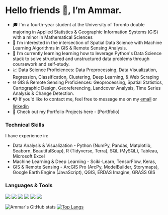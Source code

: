 # Hello friends 👋, I’m Ammar.

- :mortar_board: I'm a fourth-year student at the University of Toronto double majoring in Applied Statistics & Geographic Information Systems (GIS) with a minor in Mathematical Sciences
- 👀 I’m interested in the intersection of Spatial Data Science with Machine Learning Algorithms in GIS & Remote Sensing Analysis.
- 🌱 I’m currently learning learning how to leverage Python's Data Science stack to solve structured and unstructured data problems through coursework and self-study.
- :chart_with_upwards_trend: Data Science Proficiences: Data Preprocessing, Data Visualization, Regression, Classification, Clustering, Deep Learning, & Web Scraping 
- :globe_with_meridians: GIS & Remote Sensing Proficiences: Geoprocessing, Spatial Statistics, Cartographic Design, Georeferencing, Landcover Analysis, Time Series Analysis & Change Detection.
- :mailbox_with_no_mail: If you'd like to contact me, feel free to message me on my [email](ammarsidhu@outlook.com) or [linkedin](www.linkedin.com/in/ammar-sidhu)
- :file_folder: Check out my Portfolio Projects here - [Portffolio]

### Technical Skills
I have experience in: 
- Data Analysis & Visualization - Python (NumPy, Pandas, Matplotlib, Seaborn, BeautifulSoup), R (Tidyverse, Terra), SQL (MySQL), Tableau, Microsoft Excel
- Machine Learning & Deep Learning - Sciki-Learn, TensorFlow, Keras, 
- GIS & Remote Sensing - ArcGIS Pro (ArcPy, ModelBuilder, Storymaps), Google Earth Engine (JavaScript), QGIS, ERDAS Imagine, GRASS GIS

### Languages & Tools
<img src="https://img.shields.io/badge/python-%233776AB.svg?&style=for-the-badge&logo=python&logoColor=white" />
<img src="https://img.shields.io/badge/r-%23276DC3.svg?&style=for-the-badge&logo=r&logoColor=white" />
<img src="https://img.shields.io/badge/mysql-%234479A1.svg?&style=for-the-badge&logo=mysql&logoColor=white" />
<img src="https://img.shields.io/badge/qgis-%23589632.svg?&style=for-the-badge&logo=qgis&logoColor=white" />
<img src="https://img.shields.io/badge/jupyter-%23F37626.svg?&style=for-the-badge&logo=jupyter&logoColor=white" />
<img src="https://img.shields.io/badge/tableau-%23E97627.svg?&style=for-the-badge&logo=tableau&logoColor=white" />

![Ammar's GitHub stats](https://github-readme-stats.vercel.app/api?username=ammarsidhu18&theme=tokyonight_icons=true)
[![Top Langs](https://github-readme-stats.vercel.app/api/top-langs/?username=ammarsidhu18&layout=compact&theme=tokyonight_icons=true)](https://github.com/ammarsidhu18/github-readme-stats)

<!---
ammarsidhu18/ammarsidhu18 is a ✨ special ✨ repository because its `README.md` (this file) appears on your GitHub profile.
You can click the Preview link to take a look at your changes.
--->
